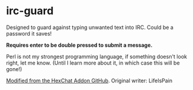 # irc-guard

Designed to guard against typing unwanted text into IRC. Could be a password it saves!

**Requires enter to be double pressed to submit a message.**

Perl is not my strongest programming language, if something doesn't look right, let me know. (Until I learn more about it, in which case this will be gone!)


[Modified from the HexChat Addon GitHub](https://github.com/hexchat/hexchat-addons/blob/master/perl/multilinecatch/multilinecatch.pl). Original writer: LifeIsPain
